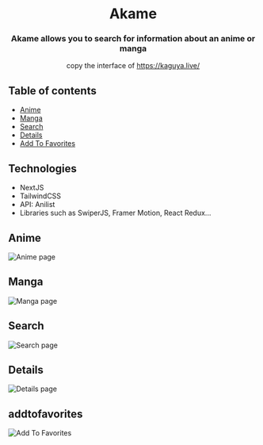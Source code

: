 <div style="text-align: center;">
<h1>Akame</h1>

### Akame allows you to search for information about an anime or manga
 
copy the interface of https://kaguya.live/

</div>

## Table of contents

- [Anime](#Anime)
- [Manga](#Manga)
- [Search](#Search)
- [Details](#Details)
- [Add To Favorites](#addtofavorites)

## Technologies

- NextJS
- TailwindCSS
- API: Anilist
- Libraries such as SwiperJS, Framer Motion, React Redux...

## Anime

![Anime page](https://res.cloudinary.com/figdom/image/upload/v1653982049/269e6b9b-bee3-4cfa-9454-0ff19a86a0de_vswqt6.png)

## Manga

![Manga page](https://res.cloudinary.com/figdom/image/upload/v1654104536/Untitled_wlzcq8.png)

## Search

![Search page](https://res.cloudinary.com/figdom/image/upload/v1654104815/Untitled_mrl0sa.png)

## Details

![Details page](https://res.cloudinary.com/figdom/image/upload/v1654104627/Untitled_rg7062.png)

## addtofavorites

![Add To Favorites](https://res.cloudinary.com/figdom/image/upload/v1654104851/Untitled_d8a96l.png)

